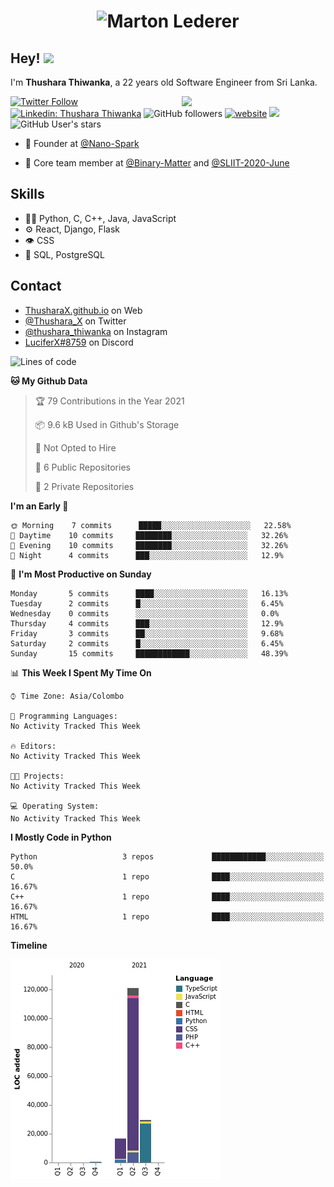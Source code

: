 ﻿<h1 align="center">
  <img src="https://raw.githubusercontent.com/ThusharaX/ThusharaX/master/name.svg" alt="Marton Lederer" />
</h1>

## Hey! <img src="https://media.giphy.com/media/hvRJCLFzcasrR4ia7z/giphy.gif" width="25px">  
I'm <strong>Thushara Thiwanka</strong>, a 22 years old Software Engineer from Sri Lanka.

<img align='right' src="https://media.giphy.com/media/M9gbBd9nbDrOTu1Mqx/giphy.gif" width="230">

[![Twitter Follow](https://img.shields.io/twitter/follow/Thushara_X?label=Follow)](https://twitter.com/intent/follow?screen_name=Thushara_X)
[![Linkedin: Thushara Thiwanka](https://img.shields.io/badge/-Thushara_Thiwanaka-blue?style=flat-square&logo=Linkedin&logoColor=white&link=https://www.linkedin.com/in/thushara-thiwanka-0b95b614a/)](https://www.linkedin.com/in/thushara-thiwanka-0b95b614a/)
![GitHub followers](https://img.shields.io/github/followers/ThusharaX?label=Follow&style=social)
[![website](https://img.shields.io/badge/Website-46a2f1.svg?&style=flat-square&logo=Google-Chrome&logoColor=white&link=https://anmolsingh.me/)](https://ThusharaX.github.io/)
![](https://camo.githubusercontent.com/f1c00c1d3c0d9b8f4431c8082be05835cd7795233799bcef63c216d59cf4f6a0/68747470733a2f2f6b6f6d617265762e636f6d2f67687076632f3f757365726e616d653d546875736861726158267374796c653d666c617426636f6c6f723d627269676874677265656e)
![GitHub User's stars](https://img.shields.io/github/stars/ThusharaX?affiliations=OWNER%2CCOLLABORATOR%2CORGANIZATION_MEMBER&style=social)

- 🧭 Founder at [@Nano-Spark](https://github.com/Nano-Spark)

- 👥 Core team member at [@Binary-Matter](https://github.com/@Binary-Matter) and [@SLIIT-2020-June](https://github.com/@SLIIT-2020-June)

## Skills
- 👨‍💻 Python, C, C++, Java, JavaScript
- ⚙️ React, Django, Flask
- 👁️ CSS
- 💽 SQL, PostgreSQL

## Contact
- [ThusharaX.github.io](https://ThusharaX.github.io/) on Web
- [@Thushara_X](https://twitter.com/Thushara_X/) on Twitter
- [@thushara_thiwanka](https://www.instagram.com/thushara_thiwanka/) on Instagram
- [LuciferX#8759](./) on Discord

<!--START_SECTION:waka-->
![Lines of code](https://img.shields.io/badge/From%20Hello%20World%20I%27ve%20Written-5943%20lines%20of%20code-blue)

**🐱 My Github Data** 

> 🏆 79 Contributions in the Year 2021
 > 
> 📦 9.6 kB Used in Github's Storage 
 > 
> 🚫 Not Opted to Hire
 > 
> 📜 6 Public Repositories 
 > 
> 🔑 2 Private Repositories  
 > 
**I'm an Early 🐤** 

```text
🌞 Morning    7 commits      █████░░░░░░░░░░░░░░░░░░░░   22.58% 
🌆 Daytime    10 commits     ████████░░░░░░░░░░░░░░░░░   32.26% 
🌃 Evening    10 commits     ████████░░░░░░░░░░░░░░░░░   32.26% 
🌙 Night      4 commits      ███░░░░░░░░░░░░░░░░░░░░░░   12.9%

```
📅 **I'm Most Productive on Sunday** 

```text
Monday       5 commits      ████░░░░░░░░░░░░░░░░░░░░░   16.13% 
Tuesday      2 commits      █░░░░░░░░░░░░░░░░░░░░░░░░   6.45% 
Wednesday    0 commits      ░░░░░░░░░░░░░░░░░░░░░░░░░   0.0% 
Thursday     4 commits      ███░░░░░░░░░░░░░░░░░░░░░░   12.9% 
Friday       3 commits      ██░░░░░░░░░░░░░░░░░░░░░░░   9.68% 
Saturday     2 commits      █░░░░░░░░░░░░░░░░░░░░░░░░   6.45% 
Sunday       15 commits     ████████████░░░░░░░░░░░░░   48.39%

```


📊 **This Week I Spent My Time On** 

```text
⌚︎ Time Zone: Asia/Colombo

💬 Programming Languages: 
No Activity Tracked This Week

🔥 Editors: 
No Activity Tracked This Week

🐱‍💻 Projects: 
No Activity Tracked This Week

💻 Operating System: 
No Activity Tracked This Week

```

**I Mostly Code in Python** 

```text
Python                   3 repos             ████████████░░░░░░░░░░░░░   50.0% 
C                        1 repo              ████░░░░░░░░░░░░░░░░░░░░░   16.67% 
C++                      1 repo              ████░░░░░░░░░░░░░░░░░░░░░   16.67% 
HTML                     1 repo              ████░░░░░░░░░░░░░░░░░░░░░   16.67%

```


**Timeline**

![Chart not found](https://raw.githubusercontent.com/ThusharaX/ThusharaX/master/charts/bar_graph.png) 


<!--END_SECTION:waka-->